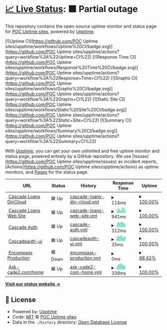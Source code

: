 # [📈 Live Status](https://demo.upptime.js.org): <!--live status--> **🟧 Partial outage**

This repository contains the open-source uptime monitor and status page for [POC Uptime sites](https://demo.upptime.js.org), powered by [Upptime](https://github.com/upptime/upptime).

[![Uptime CI](https://github.com/POC Uptime sites/upptime/workflows/Uptime%20CI/badge.svg)](https://github.com/POC Uptime sites/upptime/actions?query=workflow%3A%22Uptime+CI%22)
[![Response Time CI](https://github.com/POC Uptime sites/upptime/workflows/Response%20Time%20CI/badge.svg)](https://github.com/POC Uptime sites/upptime/actions?query=workflow%3A%22Response+Time+CI%22)
[![Graphs CI](https://github.com/POC Uptime sites/upptime/workflows/Graphs%20CI/badge.svg)](https://github.com/POC Uptime sites/upptime/actions?query=workflow%3A%22Graphs+CI%22)
[![Static Site CI](https://github.com/POC Uptime sites/upptime/workflows/Static%20Site%20CI/badge.svg)](https://github.com/POC Uptime sites/upptime/actions?query=workflow%3A%22Static+Site+CI%22)
[![Summary CI](https://github.com/POC Uptime sites/upptime/workflows/Summary%20CI/badge.svg)](https://github.com/POC Uptime sites/upptime/actions?query=workflow%3A%22Summary+CI%22)

With [Upptime](https://upptime.js.org), you can get your own unlimited and free uptime monitor and status page, powered entirely by a GitHub repository. We use [Issues](https://github.com/POC Uptime sites/upptime/issues) as incident reports, [Actions](https://github.com/POC Uptime sites/upptime/actions) as uptime monitors, and [Pages](https://demo.upptime.js.org) for the status page.

<!--start: status pages-->
<!-- This summary is generated by Upptime (https://github.com/upptime/upptime) -->
<!-- Do not edit this manually, your changes will be overwritten -->
<!-- prettier-ignore -->
| URL | Status | History | Response Time | Uptime |
| --- | ------ | ------- | ------------- | ------ |
| <img alt="" src="https://favicons.githubusercontent.com/cascadeloans.dincloud.com" height="13"> [Cascade Loans DinCloud](https://cascadeloans.dincloud.com/logon/LogonPoint/index.html) | 🟩 Up | [cascade-loans-din-cloud.yml](https://github.com/teodoromariano/uptime/commits/HEAD/history/cascade-loans-din-cloud.yml) | <details><summary><img alt="Response time graph" src="./graphs/cascade-loans-din-cloud/response-time-week.png" height="20"> 114ms</summary><br><a href="https://demo.upptime.js.org/history/cascade-loans-din-cloud"><img alt="Response time 114" src="https://img.shields.io/endpoint?url=https%3A%2F%2Fraw.githubusercontent.com%2Fteodoromariano%2Fuptime%2FHEAD%2Fapi%2Fcascade-loans-din-cloud%2Fresponse-time.json"></a><br><a href="https://demo.upptime.js.org/history/cascade-loans-din-cloud"><img alt="24-hour response time 114" src="https://img.shields.io/endpoint?url=https%3A%2F%2Fraw.githubusercontent.com%2Fteodoromariano%2Fuptime%2FHEAD%2Fapi%2Fcascade-loans-din-cloud%2Fresponse-time-day.json"></a><br><a href="https://demo.upptime.js.org/history/cascade-loans-din-cloud"><img alt="7-day response time 114" src="https://img.shields.io/endpoint?url=https%3A%2F%2Fraw.githubusercontent.com%2Fteodoromariano%2Fuptime%2FHEAD%2Fapi%2Fcascade-loans-din-cloud%2Fresponse-time-week.json"></a><br><a href="https://demo.upptime.js.org/history/cascade-loans-din-cloud"><img alt="30-day response time 114" src="https://img.shields.io/endpoint?url=https%3A%2F%2Fraw.githubusercontent.com%2Fteodoromariano%2Fuptime%2FHEAD%2Fapi%2Fcascade-loans-din-cloud%2Fresponse-time-month.json"></a><br><a href="https://demo.upptime.js.org/history/cascade-loans-din-cloud"><img alt="1-year response time 114" src="https://img.shields.io/endpoint?url=https%3A%2F%2Fraw.githubusercontent.com%2Fteodoromariano%2Fuptime%2FHEAD%2Fapi%2Fcascade-loans-din-cloud%2Fresponse-time-year.json"></a></details> | <details><summary><a href="https://demo.upptime.js.org/history/cascade-loans-din-cloud">100.00%</a></summary><a href="https://demo.upptime.js.org/history/cascade-loans-din-cloud"><img alt="All-time uptime 100.00%" src="https://img.shields.io/endpoint?url=https%3A%2F%2Fraw.githubusercontent.com%2Fteodoromariano%2Fuptime%2FHEAD%2Fapi%2Fcascade-loans-din-cloud%2Fuptime.json"></a><br><a href="https://demo.upptime.js.org/history/cascade-loans-din-cloud"><img alt="24-hour uptime 100.00%" src="https://img.shields.io/endpoint?url=https%3A%2F%2Fraw.githubusercontent.com%2Fteodoromariano%2Fuptime%2FHEAD%2Fapi%2Fcascade-loans-din-cloud%2Fuptime-day.json"></a><br><a href="https://demo.upptime.js.org/history/cascade-loans-din-cloud"><img alt="7-day uptime 100.00%" src="https://img.shields.io/endpoint?url=https%3A%2F%2Fraw.githubusercontent.com%2Fteodoromariano%2Fuptime%2FHEAD%2Fapi%2Fcascade-loans-din-cloud%2Fuptime-week.json"></a><br><a href="https://demo.upptime.js.org/history/cascade-loans-din-cloud"><img alt="30-day uptime 100.00%" src="https://img.shields.io/endpoint?url=https%3A%2F%2Fraw.githubusercontent.com%2Fteodoromariano%2Fuptime%2FHEAD%2Fapi%2Fcascade-loans-din-cloud%2Fuptime-month.json"></a><br><a href="https://demo.upptime.js.org/history/cascade-loans-din-cloud"><img alt="1-year uptime 100.00%" src="https://img.shields.io/endpoint?url=https%3A%2F%2Fraw.githubusercontent.com%2Fteodoromariano%2Fuptime%2FHEAD%2Fapi%2Fcascade-loans-din-cloud%2Fuptime-year.json"></a></details>
| <img alt="" src="https://favicons.githubusercontent.com/www.cascadeloans.com" height="13"> [Cascade Loans Web Site](https://www.cascadeloans.com/) | 🟩 Up | [cascade-loans-web-site.yml](https://github.com/teodoromariano/uptime/commits/HEAD/history/cascade-loans-web-site.yml) | <details><summary><img alt="Response time graph" src="./graphs/cascade-loans-web-site/response-time-week.png" height="20"> 941ms</summary><br><a href="https://demo.upptime.js.org/history/cascade-loans-web-site"><img alt="Response time 941" src="https://img.shields.io/endpoint?url=https%3A%2F%2Fraw.githubusercontent.com%2Fteodoromariano%2Fuptime%2FHEAD%2Fapi%2Fcascade-loans-web-site%2Fresponse-time.json"></a><br><a href="https://demo.upptime.js.org/history/cascade-loans-web-site"><img alt="24-hour response time 941" src="https://img.shields.io/endpoint?url=https%3A%2F%2Fraw.githubusercontent.com%2Fteodoromariano%2Fuptime%2FHEAD%2Fapi%2Fcascade-loans-web-site%2Fresponse-time-day.json"></a><br><a href="https://demo.upptime.js.org/history/cascade-loans-web-site"><img alt="7-day response time 941" src="https://img.shields.io/endpoint?url=https%3A%2F%2Fraw.githubusercontent.com%2Fteodoromariano%2Fuptime%2FHEAD%2Fapi%2Fcascade-loans-web-site%2Fresponse-time-week.json"></a><br><a href="https://demo.upptime.js.org/history/cascade-loans-web-site"><img alt="30-day response time 941" src="https://img.shields.io/endpoint?url=https%3A%2F%2Fraw.githubusercontent.com%2Fteodoromariano%2Fuptime%2FHEAD%2Fapi%2Fcascade-loans-web-site%2Fresponse-time-month.json"></a><br><a href="https://demo.upptime.js.org/history/cascade-loans-web-site"><img alt="1-year response time 941" src="https://img.shields.io/endpoint?url=https%3A%2F%2Fraw.githubusercontent.com%2Fteodoromariano%2Fuptime%2FHEAD%2Fapi%2Fcascade-loans-web-site%2Fresponse-time-year.json"></a></details> | <details><summary><a href="https://demo.upptime.js.org/history/cascade-loans-web-site">100.00%</a></summary><a href="https://demo.upptime.js.org/history/cascade-loans-web-site"><img alt="All-time uptime 100.00%" src="https://img.shields.io/endpoint?url=https%3A%2F%2Fraw.githubusercontent.com%2Fteodoromariano%2Fuptime%2FHEAD%2Fapi%2Fcascade-loans-web-site%2Fuptime.json"></a><br><a href="https://demo.upptime.js.org/history/cascade-loans-web-site"><img alt="24-hour uptime 100.00%" src="https://img.shields.io/endpoint?url=https%3A%2F%2Fraw.githubusercontent.com%2Fteodoromariano%2Fuptime%2FHEAD%2Fapi%2Fcascade-loans-web-site%2Fuptime-day.json"></a><br><a href="https://demo.upptime.js.org/history/cascade-loans-web-site"><img alt="7-day uptime 100.00%" src="https://img.shields.io/endpoint?url=https%3A%2F%2Fraw.githubusercontent.com%2Fteodoromariano%2Fuptime%2FHEAD%2Fapi%2Fcascade-loans-web-site%2Fuptime-week.json"></a><br><a href="https://demo.upptime.js.org/history/cascade-loans-web-site"><img alt="30-day uptime 100.00%" src="https://img.shields.io/endpoint?url=https%3A%2F%2Fraw.githubusercontent.com%2Fteodoromariano%2Fuptime%2FHEAD%2Fapi%2Fcascade-loans-web-site%2Fuptime-month.json"></a><br><a href="https://demo.upptime.js.org/history/cascade-loans-web-site"><img alt="1-year uptime 100.00%" src="https://img.shields.io/endpoint?url=https%3A%2F%2Fraw.githubusercontent.com%2Fteodoromariano%2Fuptime%2FHEAD%2Fapi%2Fcascade-loans-web-site%2Fuptime-year.json"></a></details>
| <img alt="" src="https://favicons.githubusercontent.com/cascadeauth.cascadeloans.com" height="13"> [Cascade Auth](https://cascadeauth.cascadeloans.com) | 🟩 Up | [cascade-auth.yml](https://github.com/teodoromariano/uptime/commits/HEAD/history/cascade-auth.yml) | <details><summary><img alt="Response time graph" src="./graphs/cascade-auth/response-time-week.png" height="20"> 312ms</summary><br><a href="https://demo.upptime.js.org/history/cascade-auth"><img alt="Response time 312" src="https://img.shields.io/endpoint?url=https%3A%2F%2Fraw.githubusercontent.com%2Fteodoromariano%2Fuptime%2FHEAD%2Fapi%2Fcascade-auth%2Fresponse-time.json"></a><br><a href="https://demo.upptime.js.org/history/cascade-auth"><img alt="24-hour response time 312" src="https://img.shields.io/endpoint?url=https%3A%2F%2Fraw.githubusercontent.com%2Fteodoromariano%2Fuptime%2FHEAD%2Fapi%2Fcascade-auth%2Fresponse-time-day.json"></a><br><a href="https://demo.upptime.js.org/history/cascade-auth"><img alt="7-day response time 312" src="https://img.shields.io/endpoint?url=https%3A%2F%2Fraw.githubusercontent.com%2Fteodoromariano%2Fuptime%2FHEAD%2Fapi%2Fcascade-auth%2Fresponse-time-week.json"></a><br><a href="https://demo.upptime.js.org/history/cascade-auth"><img alt="30-day response time 312" src="https://img.shields.io/endpoint?url=https%3A%2F%2Fraw.githubusercontent.com%2Fteodoromariano%2Fuptime%2FHEAD%2Fapi%2Fcascade-auth%2Fresponse-time-month.json"></a><br><a href="https://demo.upptime.js.org/history/cascade-auth"><img alt="1-year response time 312" src="https://img.shields.io/endpoint?url=https%3A%2F%2Fraw.githubusercontent.com%2Fteodoromariano%2Fuptime%2FHEAD%2Fapi%2Fcascade-auth%2Fresponse-time-year.json"></a></details> | <details><summary><a href="https://demo.upptime.js.org/history/cascade-auth">100.00%</a></summary><a href="https://demo.upptime.js.org/history/cascade-auth"><img alt="All-time uptime 100.00%" src="https://img.shields.io/endpoint?url=https%3A%2F%2Fraw.githubusercontent.com%2Fteodoromariano%2Fuptime%2FHEAD%2Fapi%2Fcascade-auth%2Fuptime.json"></a><br><a href="https://demo.upptime.js.org/history/cascade-auth"><img alt="24-hour uptime 100.00%" src="https://img.shields.io/endpoint?url=https%3A%2F%2Fraw.githubusercontent.com%2Fteodoromariano%2Fuptime%2FHEAD%2Fapi%2Fcascade-auth%2Fuptime-day.json"></a><br><a href="https://demo.upptime.js.org/history/cascade-auth"><img alt="7-day uptime 100.00%" src="https://img.shields.io/endpoint?url=https%3A%2F%2Fraw.githubusercontent.com%2Fteodoromariano%2Fuptime%2FHEAD%2Fapi%2Fcascade-auth%2Fuptime-week.json"></a><br><a href="https://demo.upptime.js.org/history/cascade-auth"><img alt="30-day uptime 100.00%" src="https://img.shields.io/endpoint?url=https%3A%2F%2Fraw.githubusercontent.com%2Fteodoromariano%2Fuptime%2FHEAD%2Fapi%2Fcascade-auth%2Fuptime-month.json"></a><br><a href="https://demo.upptime.js.org/history/cascade-auth"><img alt="1-year uptime 100.00%" src="https://img.shields.io/endpoint?url=https%3A%2F%2Fraw.githubusercontent.com%2Fteodoromariano%2Fuptime%2FHEAD%2Fapi%2Fcascade-auth%2Fuptime-year.json"></a></details>
| <img alt="" src="https://favicons.githubusercontent.com/cascadeauth-ui.cascadeloans.com" height="13"> [Cascadeauth-ui](https://cascadeauth-ui.cascadeloans.com/) | 🟩 Up | [cascadeauth-ui.yml](https://github.com/teodoromariano/uptime/commits/HEAD/history/cascadeauth-ui.yml) | <details><summary><img alt="Response time graph" src="./graphs/cascadeauth-ui/response-time-week.png" height="20"> 35ms</summary><br><a href="https://demo.upptime.js.org/history/cascadeauth-ui"><img alt="Response time 35" src="https://img.shields.io/endpoint?url=https%3A%2F%2Fraw.githubusercontent.com%2Fteodoromariano%2Fuptime%2FHEAD%2Fapi%2Fcascadeauth-ui%2Fresponse-time.json"></a><br><a href="https://demo.upptime.js.org/history/cascadeauth-ui"><img alt="24-hour response time 35" src="https://img.shields.io/endpoint?url=https%3A%2F%2Fraw.githubusercontent.com%2Fteodoromariano%2Fuptime%2FHEAD%2Fapi%2Fcascadeauth-ui%2Fresponse-time-day.json"></a><br><a href="https://demo.upptime.js.org/history/cascadeauth-ui"><img alt="7-day response time 35" src="https://img.shields.io/endpoint?url=https%3A%2F%2Fraw.githubusercontent.com%2Fteodoromariano%2Fuptime%2FHEAD%2Fapi%2Fcascadeauth-ui%2Fresponse-time-week.json"></a><br><a href="https://demo.upptime.js.org/history/cascadeauth-ui"><img alt="30-day response time 35" src="https://img.shields.io/endpoint?url=https%3A%2F%2Fraw.githubusercontent.com%2Fteodoromariano%2Fuptime%2FHEAD%2Fapi%2Fcascadeauth-ui%2Fresponse-time-month.json"></a><br><a href="https://demo.upptime.js.org/history/cascadeauth-ui"><img alt="1-year response time 35" src="https://img.shields.io/endpoint?url=https%3A%2F%2Fraw.githubusercontent.com%2Fteodoromariano%2Fuptime%2FHEAD%2Fapi%2Fcascadeauth-ui%2Fresponse-time-year.json"></a></details> | <details><summary><a href="https://demo.upptime.js.org/history/cascadeauth-ui">100.00%</a></summary><a href="https://demo.upptime.js.org/history/cascadeauth-ui"><img alt="All-time uptime 100.00%" src="https://img.shields.io/endpoint?url=https%3A%2F%2Fraw.githubusercontent.com%2Fteodoromariano%2Fuptime%2FHEAD%2Fapi%2Fcascadeauth-ui%2Fuptime.json"></a><br><a href="https://demo.upptime.js.org/history/cascadeauth-ui"><img alt="24-hour uptime 100.00%" src="https://img.shields.io/endpoint?url=https%3A%2F%2Fraw.githubusercontent.com%2Fteodoromariano%2Fuptime%2FHEAD%2Fapi%2Fcascadeauth-ui%2Fuptime-day.json"></a><br><a href="https://demo.upptime.js.org/history/cascadeauth-ui"><img alt="7-day uptime 100.00%" src="https://img.shields.io/endpoint?url=https%3A%2F%2Fraw.githubusercontent.com%2Fteodoromariano%2Fuptime%2FHEAD%2Fapi%2Fcascadeauth-ui%2Fuptime-week.json"></a><br><a href="https://demo.upptime.js.org/history/cascadeauth-ui"><img alt="30-day uptime 100.00%" src="https://img.shields.io/endpoint?url=https%3A%2F%2Fraw.githubusercontent.com%2Fteodoromariano%2Fuptime%2FHEAD%2Fapi%2Fcascadeauth-ui%2Fuptime-month.json"></a><br><a href="https://demo.upptime.js.org/history/cascadeauth-ui"><img alt="1-year uptime 100.00%" src="https://img.shields.io/endpoint?url=https%3A%2F%2Fraw.githubusercontent.com%2Fteodoromariano%2Fuptime%2FHEAD%2Fapi%2Fcascadeauth-ui%2Fuptime-year.json"></a></details>
| <img alt="" src="https://favicons.githubusercontent.com/be799583.ea.elliemae.net" height="13"> [Encompass Production](https://BE799583.ea.elliemae.net) | 🟥 Down | [encompass-production.yml](https://github.com/teodoromariano/uptime/commits/HEAD/history/encompass-production.yml) | <details><summary><img alt="Response time graph" src="./graphs/encompass-production/response-time-week.png" height="20"> 0ms</summary><br><a href="https://demo.upptime.js.org/history/encompass-production"><img alt="Response time 0" src="https://img.shields.io/endpoint?url=https%3A%2F%2Fraw.githubusercontent.com%2Fteodoromariano%2Fuptime%2FHEAD%2Fapi%2Fencompass-production%2Fresponse-time.json"></a><br><a href="https://demo.upptime.js.org/history/encompass-production"><img alt="24-hour response time 0" src="https://img.shields.io/endpoint?url=https%3A%2F%2Fraw.githubusercontent.com%2Fteodoromariano%2Fuptime%2FHEAD%2Fapi%2Fencompass-production%2Fresponse-time-day.json"></a><br><a href="https://demo.upptime.js.org/history/encompass-production"><img alt="7-day response time 0" src="https://img.shields.io/endpoint?url=https%3A%2F%2Fraw.githubusercontent.com%2Fteodoromariano%2Fuptime%2FHEAD%2Fapi%2Fencompass-production%2Fresponse-time-week.json"></a><br><a href="https://demo.upptime.js.org/history/encompass-production"><img alt="30-day response time 0" src="https://img.shields.io/endpoint?url=https%3A%2F%2Fraw.githubusercontent.com%2Fteodoromariano%2Fuptime%2FHEAD%2Fapi%2Fencompass-production%2Fresponse-time-month.json"></a><br><a href="https://demo.upptime.js.org/history/encompass-production"><img alt="1-year response time 0" src="https://img.shields.io/endpoint?url=https%3A%2F%2Fraw.githubusercontent.com%2Fteodoromariano%2Fuptime%2FHEAD%2Fapi%2Fencompass-production%2Fresponse-time-year.json"></a></details> | <details><summary><a href="https://demo.upptime.js.org/history/encompass-production">88.42%</a></summary><a href="https://demo.upptime.js.org/history/encompass-production"><img alt="All-time uptime 88.42%" src="https://img.shields.io/endpoint?url=https%3A%2F%2Fraw.githubusercontent.com%2Fteodoromariano%2Fuptime%2FHEAD%2Fapi%2Fencompass-production%2Fuptime.json"></a><br><a href="https://demo.upptime.js.org/history/encompass-production"><img alt="24-hour uptime 88.42%" src="https://img.shields.io/endpoint?url=https%3A%2F%2Fraw.githubusercontent.com%2Fteodoromariano%2Fuptime%2FHEAD%2Fapi%2Fencompass-production%2Fuptime-day.json"></a><br><a href="https://demo.upptime.js.org/history/encompass-production"><img alt="7-day uptime 88.42%" src="https://img.shields.io/endpoint?url=https%3A%2F%2Fraw.githubusercontent.com%2Fteodoromariano%2Fuptime%2FHEAD%2Fapi%2Fencompass-production%2Fuptime-week.json"></a><br><a href="https://demo.upptime.js.org/history/encompass-production"><img alt="30-day uptime 88.42%" src="https://img.shields.io/endpoint?url=https%3A%2F%2Fraw.githubusercontent.com%2Fteodoromariano%2Fuptime%2FHEAD%2Fapi%2Fencompass-production%2Fuptime-month.json"></a><br><a href="https://demo.upptime.js.org/history/encompass-production"><img alt="1-year uptime 88.42%" src="https://img.shields.io/endpoint?url=https%3A%2F%2Fraw.githubusercontent.com%2Fteodoromariano%2Fuptime%2FHEAD%2Fapi%2Fencompass-production%2Fuptime-year.json"></a></details>
| <img alt="" src="https://favicons.githubusercontent.com/www.ask-cade2.com" height="13"> [Ask-cade2.com/home](https://www.ask-cade2.com) | 🟩 Up | [ask-cade2-com-home.yml](https://github.com/teodoromariano/uptime/commits/HEAD/history/ask-cade2-com-home.yml) | <details><summary><img alt="Response time graph" src="./graphs/ask-cade2-com-home/response-time-week.png" height="20"> 339ms</summary><br><a href="https://demo.upptime.js.org/history/ask-cade2-com-home"><img alt="Response time 339" src="https://img.shields.io/endpoint?url=https%3A%2F%2Fraw.githubusercontent.com%2Fteodoromariano%2Fuptime%2FHEAD%2Fapi%2Fask-cade2-com-home%2Fresponse-time.json"></a><br><a href="https://demo.upptime.js.org/history/ask-cade2-com-home"><img alt="24-hour response time 339" src="https://img.shields.io/endpoint?url=https%3A%2F%2Fraw.githubusercontent.com%2Fteodoromariano%2Fuptime%2FHEAD%2Fapi%2Fask-cade2-com-home%2Fresponse-time-day.json"></a><br><a href="https://demo.upptime.js.org/history/ask-cade2-com-home"><img alt="7-day response time 339" src="https://img.shields.io/endpoint?url=https%3A%2F%2Fraw.githubusercontent.com%2Fteodoromariano%2Fuptime%2FHEAD%2Fapi%2Fask-cade2-com-home%2Fresponse-time-week.json"></a><br><a href="https://demo.upptime.js.org/history/ask-cade2-com-home"><img alt="30-day response time 339" src="https://img.shields.io/endpoint?url=https%3A%2F%2Fraw.githubusercontent.com%2Fteodoromariano%2Fuptime%2FHEAD%2Fapi%2Fask-cade2-com-home%2Fresponse-time-month.json"></a><br><a href="https://demo.upptime.js.org/history/ask-cade2-com-home"><img alt="1-year response time 339" src="https://img.shields.io/endpoint?url=https%3A%2F%2Fraw.githubusercontent.com%2Fteodoromariano%2Fuptime%2FHEAD%2Fapi%2Fask-cade2-com-home%2Fresponse-time-year.json"></a></details> | <details><summary><a href="https://demo.upptime.js.org/history/ask-cade2-com-home">100.00%</a></summary><a href="https://demo.upptime.js.org/history/ask-cade2-com-home"><img alt="All-time uptime 100.00%" src="https://img.shields.io/endpoint?url=https%3A%2F%2Fraw.githubusercontent.com%2Fteodoromariano%2Fuptime%2FHEAD%2Fapi%2Fask-cade2-com-home%2Fuptime.json"></a><br><a href="https://demo.upptime.js.org/history/ask-cade2-com-home"><img alt="24-hour uptime 100.00%" src="https://img.shields.io/endpoint?url=https%3A%2F%2Fraw.githubusercontent.com%2Fteodoromariano%2Fuptime%2FHEAD%2Fapi%2Fask-cade2-com-home%2Fuptime-day.json"></a><br><a href="https://demo.upptime.js.org/history/ask-cade2-com-home"><img alt="7-day uptime 100.00%" src="https://img.shields.io/endpoint?url=https%3A%2F%2Fraw.githubusercontent.com%2Fteodoromariano%2Fuptime%2FHEAD%2Fapi%2Fask-cade2-com-home%2Fuptime-week.json"></a><br><a href="https://demo.upptime.js.org/history/ask-cade2-com-home"><img alt="30-day uptime 100.00%" src="https://img.shields.io/endpoint?url=https%3A%2F%2Fraw.githubusercontent.com%2Fteodoromariano%2Fuptime%2FHEAD%2Fapi%2Fask-cade2-com-home%2Fuptime-month.json"></a><br><a href="https://demo.upptime.js.org/history/ask-cade2-com-home"><img alt="1-year uptime 100.00%" src="https://img.shields.io/endpoint?url=https%3A%2F%2Fraw.githubusercontent.com%2Fteodoromariano%2Fuptime%2FHEAD%2Fapi%2Fask-cade2-com-home%2Fuptime-year.json"></a></details>

<!--end: status pages-->

[**Visit our status website →**](https://demo.upptime.js.org)

## 📄 License

- Powered by: [Upptime](https://github.com/upptime/upptime)
- Code: [MIT](./LICENSE) © [POC Uptime sites](https://demo.upptime.js.org)
- Data in the `./history` directory: [Open Database License](https://opendatacommons.org/licenses/odbl/1-0/)
